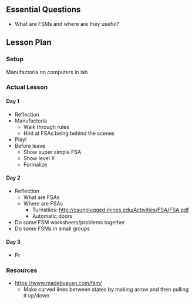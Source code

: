 ## Essential Questions

- What are FSMs and where are they useful?

## Lesson Plan

### Setup

Manufactoria on computers in lab

### Actual Lesson

#### Day 1

- Reflection
- Manufactoria
    - Walk through rules
    - Hint at FSAs being behind the scenes
- Play!
- Before leave
    - Show super simple FSA
    - Show level X
    - Formalize

#### Day 2

- Reflection
    - What are FSAs
    - Where are FSAs
        - Turnstiles: http://csunplugged.mines.edu/Activities/FSA/FSA.pdf
        - Automatic doors
- Do some FSM worksheets/problems together
- Do some FSMs in small groups

#### Day 3

- Pr


### Resources

- https://www.madebyevan.com/fsm/
    - Make curved lines between states by making arrow and then pulling it up/down